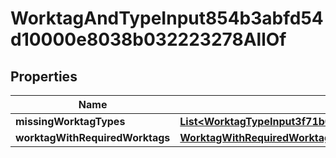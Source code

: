 

# WorktagAndTypeInput854b3abfd54d10000e8038b032223278AllOf


## Properties

Name | Type | Description | Notes
------------ | ------------- | ------------- | -------------
**missingWorktagTypes** | [**List&lt;WorktagTypeInput3f71b007c34610000e0bb926bf370056&gt;**](WorktagTypeInput3f71b007c34610000e0bb926bf370056.md) |  |  [optional]
**worktagWithRequiredWorktags** | [**WorktagWithRequiredWorktags854b3abfd54d10000e8038f3ed3f3279**](WorktagWithRequiredWorktags854b3abfd54d10000e8038f3ed3f3279.md) |  |  [optional]



